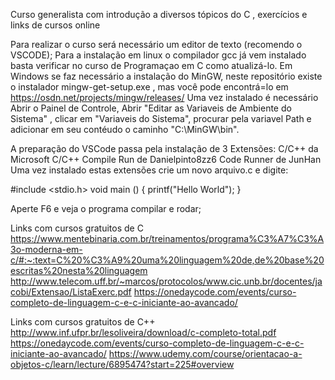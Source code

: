 Curso generalista com introdução a diversos tópicos do C , exercícios e links de cursos online

Para realizar o curso será necessário um editor de texto (recomendo o VSCODE);
Para a instalação em linux o compilador gcc já vem instalado basta verificar no curso de Programaçao em C como atualizá-lo.
Em Windows se faz necessário a instalação do MinGW, neste repositório existe o instalador mingw-get-setup.exe , mas você pode encontrá=lo em https://osdn.net/projects/mingw/releases/
Uma vez instalado é necessário Abrir o Painel de Controle, Abrir "Editar as Variaveis de Ambiente do Sistema" , clicar em "Variaveis do Sistema", procurar pela variavel Path e adicionar em seu contéudo o caminho "C:\MinGW\bin".

A preparação do VSCode passa pela instalação de 3 Extensões:
C/C++ da Microsoft
C/C++ Compile Run de Danielpinto8zz6
Code Runner de JunHan
Uma vez instalado estas extensões crie um novo arquivo.c e digite:

#include <stdio.h>
void main ()
{
    printf("Hello World");
}

Aperte F6 e veja o programa compilar e rodar;

Links com cursos gratuitos de C
https://www.mentebinaria.com.br/treinamentos/programa%C3%A7%C3%A3o-moderna-em-c/#:~:text=C%20%C3%A9%20uma%20linguagem%20de,de%20base%20escritas%20nesta%20linguagem
http://www.telecom.uff.br/~marcos/protocolos/www.cic.unb.br/docentes/jacobi/Extensao/ListaExerc.pdf
https://onedaycode.com/events/curso-completo-de-linguagem-c-e-c-iniciante-ao-avancado/

Links com cursos gratuitos de C++
http://www.inf.ufpr.br/lesoliveira/download/c-completo-total.pdf
https://onedaycode.com/events/curso-completo-de-linguagem-c-e-c-iniciante-ao-avancado/
https://www.udemy.com/course/orientacao-a-objetos-c/learn/lecture/6895474?start=225#overview
